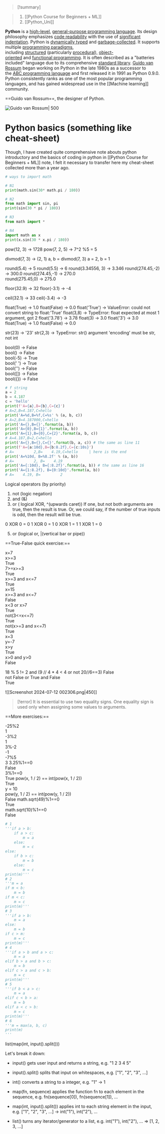> [!summary] 
> 

> 1. [[Python Course for Beginners + ML]]
> 2. [[Python_Uni]]

 
**Python** is a [high-level](https://en.wikipedia.org/wiki/High-level_programming_language "High-level programming language"), [general-purpose programming language](https://en.wikipedia.org/wiki/General-purpose_programming_language "General-purpose programming language"). Its design philosophy emphasizes [code readability](https://en.wikipedia.org/wiki/Code_readability "Code readability") with the use of [significant indentation](https://en.wikipedia.org/wiki/Off-side_rule "Off-side rule").
Python is [dynamically typed](https://en.wikipedia.org/wiki/Type_system#DYNAMIC "Type system") and [garbage-collected](https://en.wikipedia.org/wiki/Garbage_collection_(computer_science) "Garbage collection (computer science)"). It supports multiple [programming paradigms](https://en.wikipedia.org/wiki/Programming_paradigm "Programming paradigm"), including [structured](https://en.wikipedia.org/wiki/Structured_programming "Structured programming") (particularly [procedural](https://en.wikipedia.org/wiki/Procedural_programming "Procedural programming")), [object-oriented](https://en.wikipedia.org/wiki/Object-oriented_programming "Object-oriented programming") and [functional programming](https://en.wikipedia.org/wiki/Functional_programming "Functional programming"). It is often described as a "batteries included" language due to its comprehensive [standard library](https://en.wikipedia.org/wiki/Standard_library "Standard library").
[Guido van Rossum](https://en.wikipedia.org/wiki/Guido_van_Rossum "Guido van Rossum") began working on Python in the late 1980s as a successor to the [ABC programming language](https://en.wikipedia.org/wiki/ABC_(programming_language) "ABC (programming language)") and first released it in 1991 as Python 0.9.0.
Python consistently ranks as one of the most popular programming languages, and has gained widespread use in the [[Machine learning]] community.

==Guido van Rossum==, the designer of Python.

![Guido van Rossum| 500](https://aem.dropbox.com/cms/content/dam/dropbox/blog/files/2019/11/guido_hero.jpg/_jcr_content/renditions/guido_hero.webp)


# Python basics (something like cheat-sheet)

Though, I have created quite comprehensive note abouts python introductory and the basics of coding in python in [[Python Course for Beginners + ML]] note, I felt it necessary to transfer here my cheat-sheet collected more than a year ago.

```python 
# ways to import math

# N1
print(math.sin(30* math.pi / 180))

# N2
from math import sin, pi  
print(sin(30 * pi / 180))

# N3
from math import *

# N4
import math as x  
print(x.sin(30 * x.pi / 180))
```

pow(12, 3) -> 1728
pow(7, 2, 5) -> 7^2 %5 = 5

divmod(7, 3) -> (2, 1)
a, b = divmod(7, 3)
a = 2, b = 1

round(5.4) -> 5
round(5.5) -> 6
round(3.34556, 3) -> 3.346
round(274.45,-2) -> 300.0
round(274.45,-1) -> 270.0  
round(275.45,0) -> 275.0

floor(32.9) -> 32
floor(-3.1) -> -4

ceil(32.1) -> 33
ceil(-3.4) -> -3

float(True) -> 1.0
float(False) -> 0.0
float('True') -> ValueError: could not convert string to float:'True'
float(3,8) -> TypeError: float expected at most 1 argument, got 2
float('3.78') -> 3.78
float(3) -> 3.0
float('3') -> 3.0
float(True) -> 1.0
float(False) -> 0.0

str(23) -> '23'
str(2,3) -> TypeError: str() argument 'encoding' must be str, not int

bool(0) -> False  
bool() -> False  
bool(-5) -> True  
bool(' ') -> True  
bool('') -> False  
bool([]) -> False  
bool({}) -> False


```python
# f string
a = 2  
b = 4.187  
c = 'hello'  
print(f'A={a},B={b},C={c}')
# A=2,B=4.187,C=hello
print('A=%d,B=%f,C=%s' % (a, b, c)) 
# A=2,B=4.187000,C=hello
print('A={},B={}'.format(a, b))
print('A={0},B={1}'.format(a, b))  
print('A={1},B={0},C={2}'.format(a, b, c)) 
# A=4.187,B=2,C=hello
print('A={},B={},C={}'.format(b, a, c)) # the same as line 11 
print(f'A={a:10d},B={b:8.2f},C={c:10s}') 
# A=         2,B=    4.19,C=hello     | here is the end 
print('A=%10d, B=%8.2f' % (a, b))  
# A=         2, B=    4.19
print('A={:10d}, B={:8.2f}'.format(a, b)) # the same as line 16
print('A={1:8.2f}, B={0:10d}'.format(a, b))
# A=    4.19, B=         2
```

Logical operators (by priority)

1) not (logic negation)  
2) and (&)  
3) or ( logical XOR, ^(upwards caret)) 
If one, but not both arguments are true, then the result is true.
Or, we could say, if the number of true inputs is odd, then the result will be true.

0 XOR 0 = 0
1 XOR 0 = 1
0 XOR 1 = 1
1 XOR 1 = 0

5) or (logical or, |(vertical bar or pipe))


==True-False quick exercise:==

x=7  
x>=3  
True  
7>=x>=3  
True  
x>=3 and x<=7  
True  
x=15  
x>=3 and x<=7  
False  
x<3 or x>7  
True  
not(3<=x<=7)  
True  
not(x>=3 and x<=7)  
True  
x=3  
y=-7  
x>y  
True  
x>0 and y>0  
False

18 % 5 != 2 and (9 // 4 * 4 < 4 or not 20//6\==3) 
False  
not False or True and False  
True

![[Screenshot 2024-07-12 002306.png|450]]

> [!error] 
>  It is essential to use two equality signs.
>  One equality sign is used only when assigning some values to arguments.

==More exercises:==

-25%2  
1  
-3%2  
1  
3%-2  
-1  
-7%5  
3
3.25%1\==0  
False  
3%1\==0  
True
pow(x, 1 / 2) == int(pow(x, 1 / 2))  
True  
y = 10  
pow(y, 1 / 2) == int(pow(y, 1 / 2))  
False
math.sqrt(49)%1\==0  
True  
math.sqrt(10)%1\==0  
False

```python
# 1
'''if a > b:
    if a > c:
        m = a
    else:
        m = c
else:
    if b > c:
        m = b
    else:
        m = c
print(m)'''
# 2    
'''m = a
if m < b:
    m = b
if m < c:
    m = c
print(m)'''
# 3
'''if a > b:
    m = a
else:
    m = b
if c > m:
    m = c
print(m)'''
# 4
'''if a > b and a > c:
    m = a
elif b > a and b > c:
    m = b
elif c > a and c > b:
    m = c
print(m)'''
# 5
'''if b < a > c:
    m = a
elif c < b > a:
    m = b
elif a < c > b:
    m = c
print(m)'''
# 6
'''m = max(a, b, c)
print(m)
'''
```



list(map(int, input().split())) 

Let's break it down:

- input() gets user input and returns a string, e.g. "1 2 3 4 5"
 
- input().split() splits that input on whitespaces, e.g. ["1", "2", "3", ...]
 
- int() converts a string to a integer, e.g. "1" -> 1
 
- map(fn, sequence) applies the function fn to each element in the sequence, e.g. fn(sequence[0]), fn(sequence[1]), ...

- map(int, input().split()) applies int to each string element in the input, e.g. ["1", "2", "3", ...] -> int("1"), int("2"), ...

- list() turns any iterator/generator to a list, e.g. int("1"), int("2"), ... => [1, 2, 3, ...]

